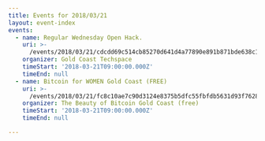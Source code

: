 ```yaml
---
title: Events for 2018/03/21
layout: event-index
events:
  - name: Regular Wednesday Open Hack.
    uri: >-
      /events/2018/03/21/cdcdd69c514cb85270d641d4a77890e891b871bde638c1df71ba87e5b6c1ecc2
    organizer: Gold Coast Techspace
    timeStart: '2018-03-21T09:00:00.000Z'
    timeEnd: null
  - name: Bitcoin for WOMEN Gold Coast (FREE)
    uri: >-
      /events/2018/03/21/fc8c10ae7c90d3124e8375b5dfc55fbfdb5631d93f7628f14dbfb0313d74700f
    organizer: The Beauty of Bitcoin Gold Coast (free)
    timeStart: '2018-03-21T09:00:00.000Z'
    timeEnd: null

---
```

